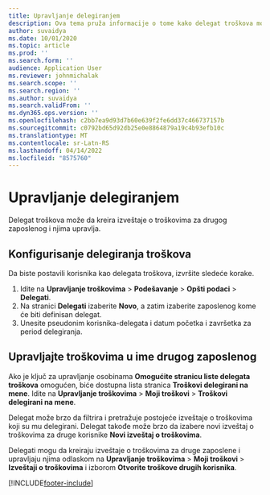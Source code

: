 ```yaml
---
title: Upravljanje delegiranjem
description: Ova tema pruža informacije o tome kako delegat troškova može da kreira izveštaje o troškovima za drugog zaposlenog i njima upravlja.
author: suvaidya
ms.date: 10/01/2020
ms.topic: article
ms.prod: ''
ms.search.form: ''
audience: Application User
ms.reviewer: johnmichalak
ms.search.scope: ''
ms.search.region: ''
ms.author: suvaidya
ms.search.validFrom: ''
ms.dyn365.ops.version: ''
ms.openlocfilehash: c2bb7ea9d93d7b60e639f2fe6dd37c466737157b
ms.sourcegitcommit: c0792bd65d92db25e0e8864879a19c4b93efb10c
ms.translationtype: MT
ms.contentlocale: sr-Latn-RS
ms.lasthandoff: 04/14/2022
ms.locfileid: "8575760"
---
```

# <a name="manage-delegation"></a>Upravljanje delegiranjem
Delegat troškova može da kreira izveštaje o troškovima za drugog zaposlenog i njima upravlja.

## <a name="configuring-expense-delegation"></a>Konfigurisanje delegiranja troškova

Da biste postavili korisnika kao delegata troškova, izvršite sledeće korake. 
1. Idite na **Upravljanje troškovima** > **Podešavanje** > **Opšti podaci** > **Delegati**. 
2. Na stranici **Delegati** izaberite **Novo**, a zatim izaberite zaposlenog kome će biti definisan delegat. 
3. Unesite pseudonim korisnika-delegata i datum početka i završetka za period delegiranja.

## <a name="manage-expenses-on-behalf-of-another-employee"></a>Upravljajte troškovima u ime drugog zaposlenog

Ako je ključ za upravljanje osobinama **Omogućite stranicu liste delegata troškova** omogućen, biće dostupna lista stranica **Troškovi delegirani na mene**. Idite na **Upravljanje troškovima** > **Moji troškovi** > **Troškovi delegirani na mene**.

Delegat može brzo da filtrira i pretražuje postojeće izveštaje o troškovima koji su mu delegirani. Delegat takođe može brzo da izabere novi izveštaj o troškovima za druge korisnike **Novi izveštaj o troškovima**.

Delegati mogu da kreiraju izveštaje o troškovima za druge zaposlene i upravljaju njima odlaskom na **Upravljanje troškovima** > **Moji troškovi** > **Izveštaji o troškovima** i izborom **Otvorite troškove drugih korisnika**.


[!INCLUDE[footer-include](../includes/footer-banner.md)]